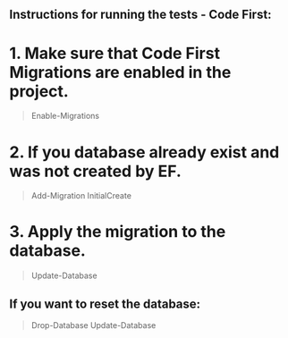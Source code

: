 ## Instructions for running the tests - Code First:

# 1. Make sure that Code First Migrations are enabled in the project.
> Enable-Migrations

# 2. If you database already exist and was not created by EF.
> Add-Migration InitialCreate

# 3. Apply the migration to the database.
> Update-Database

## If you want to reset the database:
> Drop-Database
> Update-Database
